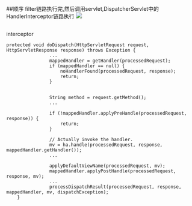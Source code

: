 ##顺序
filter链路执行完,然后调用servlet,DispatcherServlet中的HandlerInterceptor链路执行
![](https://upload-images.jianshu.io/upload_images/1704592-93aadaf76ab4746b.jpg)
##
interceptor
```
protected void doDispatch(HttpServletRequest request, HttpServletResponse response) throws Exception {
		        ...
				mappedHandler = getHandler(processedRequest);
				if (mappedHandler == null) {
					noHandlerFound(processedRequest, response);
					return;
				}

				
				String method = request.getMethod();
				...

				if (!mappedHandler.applyPreHandle(processedRequest, response)) {
					return;
				}

				// Actually invoke the handler.
				mv = ha.handle(processedRequest, response, mappedHandler.getHandler());
                ...

				applyDefaultViewName(processedRequest, mv);
				mappedHandler.applyPostHandle(processedRequest, response, mv);
			    ...
			    processDispatchResult(processedRequest, response, mappedHandler, mv, dispatchException);
	}
```

